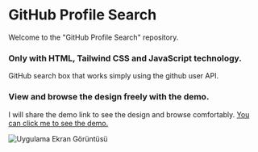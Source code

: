 <h1 >GitHub  Profile Search</h1>

<p>Welcome to the "GitHub  Profile Search" repository. </p>


<h3>Only with HTML, Tailwind CSS and JavaScript technology.</h3>
<p>GitHub  search box that works simply using the github user API.</p>

<h3>View and browse the design freely with the demo.</h3>
<p>I will share the demo link to see the design and browse comfortably. <a href="https://github-profile-searches.netlify.app/" target="_blank">You can click me to see the demo.</a>

![Uygulama Ekran Görüntüsü](https://i.hizliresim.com/c5st9dt.gif)


  
